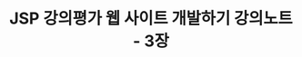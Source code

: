 ---
title: "JSP 강의평가 웹 사이트 개발하기 강의노트 - 3장"
excerpt: "21/01/02 - 강의 노트"
tags: ["youtube-lecture", "jsp"]
categories: ["youtube-lecture"]
last_modified_at: "2021-01-02"
toc: true
toc_sticky: true
---